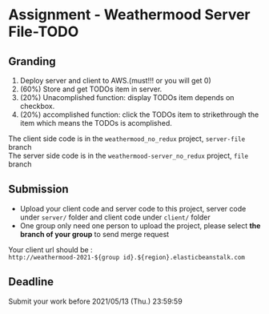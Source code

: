 # Assignment - Weathermood Server File-TODO

## Granding

1. Deploy server and client to AWS.(must!!! or you will get 0)
2. (60%) Store and get TODOs item in server.
3. (20%) Unacomplished function: display TODOs item depends on checkbox.
4. (20%) accomplished function: click the TODOs item to strikethrough the item which means the TODOs is acomplished. <br />

The client side code is in the `weathermood_no_redux` project, `server-file` branch <br />
The server side code is in the `weathermood-server_no_redux` project, `file` branch<br />

## Submission

- Upload your client code and server code to this project, server code under `server/` folder and client code under `client/` folder<br />
- One group only need one person to upload the project, please select **the branch of your group** to send merge request

Your client url should be : <br />
`http://weathermood-2021-${group id}.${region}.elasticbeanstalk.com` <br />

## Deadline

Submit your work before 2021/05/13 (Thu.) 23:59:59
